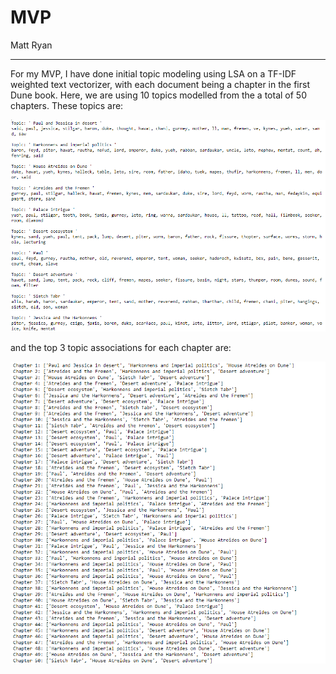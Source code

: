 # MVP
Matt Ryan
___

For my MVP, I have done initial topic modeling using LSA on a TF-IDF weighted text vectorizer, with each document being a chapter in the first Dune book. Here, we are using 10 topics modelled from the a total of 50 chapters. These topics are:

![](../resources/topics.png)

and the top 3 topic associations for each chapter are:

![](../resources/document_topic.png)